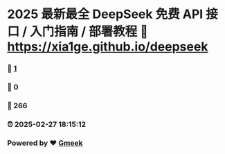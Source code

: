 # 2025 最新最全 DeepSeek 免费 API 接口 / 入门指南 / 部署教程 :link: https://xia1ge.github.io/deepseek 
### :page_facing_up: [1](https://xia1ge.github.io/deepseek/tag.html) 
### :speech_balloon: 0 
### :hibiscus: 266 
### :alarm_clock: 2025-02-27 18:15:12 
### Powered by :heart: [Gmeek](https://github.com/Meekdai/Gmeek)
